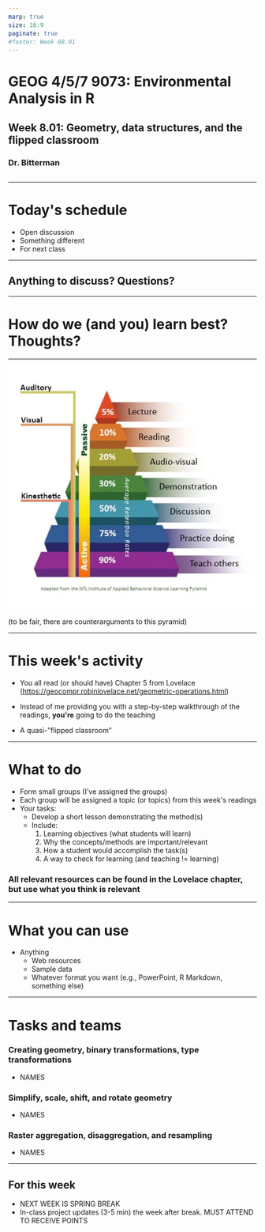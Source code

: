 ```yaml
---
marp: true
size: 16:9 
paginate: true
#footer: Week 08.01
---
```


# GEOG 4/5/7 9073: Environmental Analysis in R

## 

## Week 8.01: Geometry, data structures, and the flipped classroom

### Dr. Bitterman

## 

---

# Today's schedule

- Open discussion
- Something different
- For next class

---

## Anything to discuss? Questions?


---

# How do we (and you) learn best? Thoughts?

---

![width:550px](./images/learning-pyramid2.jpg)

(to be fair, there are counterarguments to this pyramid)

---

# This week's activity

- You all read (or should have) Chapter 5 from Lovelace (https://geocompr.robinlovelace.net/geometric-operations.html)

- Instead of me providing you with a step-by-step walkthrough of the readings, **you're** going to do the teaching

- A quasi-"flipped classroom"


---

# What to do

- Form small groups (I've assigned the groups)
- Each group will be assigned a topic (or topics) from this week's readings
- Your tasks:
  - Develop a short lesson demonstrating the method(s)
  - Include:
    1. Learning objectives (what students will learn)
    2. Why the concepts/methods are important/relevant
    3. How a student would accomplish the task(s)
    4. A way to check for learning (and teaching != learning)

### All relevant resources can be found in the Lovelace chapter, but use what you think is relevant


---

# What you can use

- Anything
  - Web resources
  - Sample data
  - Whatever format you want (e.g., PowerPoint, R Markdown, something else)

---

# Tasks and teams

### Creating geometry, binary transformations, type transformations
- NAMES

### Simplify, scale, shift, and rotate geometry
- NAMES

### Raster aggregation, disaggregation, and resampling
- NAMES

---

## For this week

- NEXT WEEK IS SPRING BREAK
- In-class project updates (3-5 min) the week after break. MUST ATTEND TO RECEIVE POINTS

